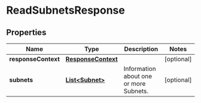 

# ReadSubnetsResponse


## Properties

| Name | Type | Description | Notes |
|------------ | ------------- | ------------- | -------------|
|**responseContext** | [**ResponseContext**](ResponseContext.md) |  |  [optional] |
|**subnets** | [**List&lt;Subnet&gt;**](Subnet.md) | Information about one or more Subnets. |  [optional] |



